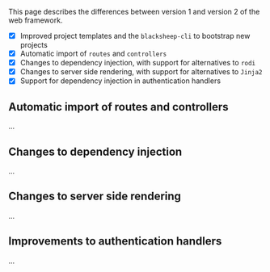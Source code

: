 This page describes the differences between version 1 and version 2 of the
web framework.

- [X] Improved project templates and the `blacksheep-cli` to bootstrap new projects
- [X] Automatic import of `routes` and `controllers`
- [X] Changes to dependency injection, with support for alternatives to `rodi`
- [X] Changes to server side rendering, with support for alternatives to `Jinja2`
- [X] Support for dependency injection in authentication handlers

## Automatic import of routes and controllers

...

## Changes to dependency injection

...

## Changes to server side rendering

...

## Improvements to authentication handlers

...
